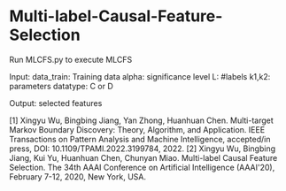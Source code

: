# Multi-label-Causal-Feature-Selection

Run MLCFS.py to execute MLCFS

Input: 
	data_train: Training data
	alpha: significance level
	L: #labels
	k1,k2: parameters 
	datatype: C or D
	
Output:
	selected features
  
[1] Xingyu Wu, Bingbing Jiang, Yan Zhong, Huanhuan Chen. Multi-target Markov Boundary Discovery: Theory, Algorithm, and Application. IEEE Transactions on Pattern Analysis and Machine Intelligence, accepted/in press, DOI: 10.1109/TPAMI.2022.3199784, 2022.
[2] Xingyu Wu, Bingbing Jiang, Kui Yu, Huanhuan Chen, Chunyan Miao. Multi-label Causal Feature Selection. The 34th AAAI Conference on Artificial Intelligence (AAAI'20), February 7-12, 2020, New York, USA.

